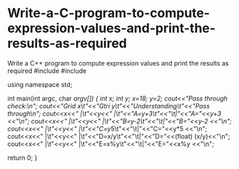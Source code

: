 # Write-a-C-program-to-compute-expression-values-and-print-the-results-as-required
Write a C++ program to compute expression values and print the results as required
#include <cstdlib>
#include <iostream>
 
using namespace std;
 
int main(int argc, char *argv[])
{
int x;
int y;
x=18;
y=2;
cout<<"Pass through check:\n";
cout<<"Grid x\t"<<"Gtri y\t"<<"Understanding\t"<<"Pass through\n";
cout<<x<<" |\t"<<y<<" |\t"<<"A=y+3\t"<<"\t|"<<"A="<<y+3 <<"\n";
cout<<x<<" |\t"<<y<<" |\t"<<"B=y-2\t"<<"\t|"<<"B="<<y-2 <<"\n";
cout<<x<<" |\t"<<y<<" |\t"<<"C=y*5\t"<<"\t|"<<"C="<<y*5 <<"\n";
cout<<x<<" |\t"<<y<<" |\t"<<"D=x/y\t"<<"\t|"<<"D="<<(float) (x/y)<<"\n";
cout<<x<<" |\t"<<y<<" |\t"<<"E=x%y\t"<<"\t|"<<"E="<<x%y <<"\n";

return 0;
}
